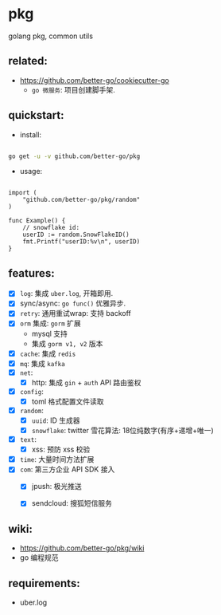 # pkg
golang pkg, common utils

## related:

- https://github.com/better-go/cookiecutter-go
    - `go 微服务`: 项目创建脚手架.

## quickstart:

- install:

```bash 

go get -u -v github.com/better-go/pkg

```

- usage:

```golang 

import (
	"github.com/better-go/pkg/random"
)

func Example() {
	// snowflake id:
	userID := random.SnowFlakeID()
	fmt.Printf("userID:%v\n", userID)
}

```


## features:

- [x] `log`: 集成 `uber.log`, 开箱即用.
- [x] sync/async: `go func()` 优雅异步.
- [x] `retry`: 通用重试wrap: 支持 backoff
- [x] `orm` 集成: `gorm` 扩展
    - mysql 支持
    - 集成 `gorm v1, v2` 版本
- [x] `cache`: 集成 `redis`
- [x] `mq`: 集成 `kafka`
- [x] `net`:
    - [x] http: 集成 `gin` + `auth` API 路由鉴权
- [x] `config`:
    - [x] toml 格式配置文件读取
- [x] `random`:
    - [x] `uuid`: ID 生成器
    - [x] `snowflake`: twitter 雪花算法: 18位纯数字(有序+递增+唯一)
- [x] `text`:
    - [x] xss: 预防 xss 校验
- [x] `time`: 大量时间方法扩展
- [x] `com`: 第三方企业 API SDK 接入
    - [x] jpush: 极光推送
    - [x] sendcloud: 搜狐短信服务


## wiki:

- https://github.com/better-go/pkg/wiki
- go 编程规范

## requirements:

- uber.log

